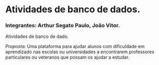 # Atividades de banco de dados.
### Integrantes: Arthur Segato Paulo, João Vitor.

Atividades de banco de dado.


*Proposta:* Uma plataforma para ajudar alunos com dificuldade em aprendizado nas escolas ou universidades a encontrarem professores particulares ou veteranos que possam os ajudar a estudar.
